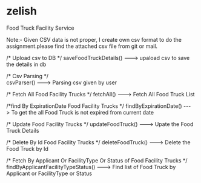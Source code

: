 # zelish

Food Truck Facility Service

Note:- Given CSV data is not proper, I create own csv format to do the assignment.please find the attached csv file from git or mail.

/* Upload csv to DB */
   saveFoodTruckDetails() ---> upaload csv to save the details in db
  
/* Csv Parsing */  
  csvParser() ---> Parsing csv given by user
  
/* Fetch All Food Facility Trucks */ 
  fetchAll() ---> Fetch All Food Truck List
  
/*find By ExpirationDate Food Facility Trucks */
findByExpirationDate() ---> To get the all Food Truck is not expired from current date

/* Update Food Facility Trucks */
updateFoodTruck() ---> Upate the Food Truck Details

/* Delete By Id Food Facility Trucks */
deleteFoodTruck() ---> Delete the Food Truck by Id


/* Fetch By Applicant Or FacilityType Or Status of Food Facility Trucks */
findByApplicantFacilityTypeStatus() ---> Find list of Food Truck by Applicant or FacilityType or Status
